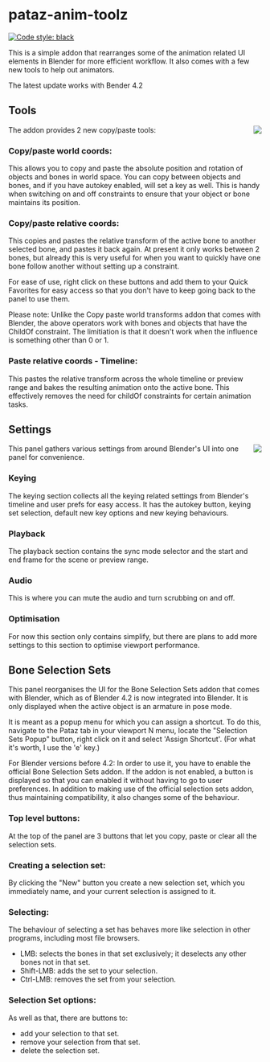# pataz-anim-toolz
[![Code style: black](https://img.shields.io/badge/code%20style-black-000000.svg)](https://github.com/psf/black)

This is a simple addon that rearranges some of the animation related UI elements in Blender for more efficient workflow. 
It also comes with a few new tools to help out animators.

The latest update works with Bender 4.2

## Tools

The addon provides 2 new copy/paste tools:
<img align="right" src="https://user-images.githubusercontent.com/88658022/182589587-592f3666-3839-40b1-b098-eb5449bbdbe8.jpg">

### Copy/paste world coords:
This allows you to copy and paste the absolute position and rotation of objects and bones in world space.
You can copy between objects and bones, and if you have autokey enabled, will set a key as well.
This is handy when switching on and off constraints to ensure that your object or bone maintains its position.

### Copy/paste relative coords:
This copies and pastes the relative transform of the active bone to another selected bone, and pastes it back again.
At present it only works between 2 bones, but already this is very useful for when you want to quickly have one bone follow another without setting up a constraint.

For ease of use, right click on these buttons and add them to your Quick Favorites for easy access so that you don't have to keep going back to the panel to use them.

Please note: Unlike the Copy paste world transforms addon that comes with Blender, the above operators work with bones and objects that have the ChildOf constraint. The limitiation is that it doesn't work when the influence is something other than 0 or 1.

### Paste relative coords - Timeline:

This pastes the relative transform across the whole timeline or preview range and bakes the resulting animation onto the active bone. This effectively removes the need for childOf constraints for certain animation tasks.

## Settings
<img align="right" src="https://user-images.githubusercontent.com/88658022/182589564-ef5db402-144b-4cea-84ce-05a07d109b34.jpg">

This panel gathers various settings from around Blender's UI into one panel for convenience. 

### Keying
The keying section collects all the keying related settings from Blender's timeline and user prefs for easy access.
It has the autokey button, keying set selection, default new key options and new keying behaviours.

### Playback
The playback section contains the sync mode selector and the start and end frame for the scene or preview range.

### Audio
This is where you can mute the audio and turn scrubbing on and off.

### Optimisation

For now this section only contains simplify, but there are plans to add more settings to this section to optimise viewport performance.

## Bone Selection Sets
This panel reorganises the UI for the Bone Selection Sets addon that comes with Blender, which as of Blender 4.2 is now integrated into Blender. 
It is only displayed when the active object is an armature in pose mode.

It is meant as a popup menu for which you can assign a shortcut.
To do this, navigate to the Pataz tab in your viewport N menu, locate the "Selection Sets Popup" button, right click on it and select 'Assign Shortcut'.
(For what it's worth, I use the 'e' key.)

For Blender versions before 4.2:
In order to use it, you have to enable the official Bone Selection Sets addon. If the addon is not enabled, a button is displayed so that you can enabled it without having to go to user preferences.
In addition to making use of the official selection sets addon, thus maintaining compatibility, it also changes some of the behaviour.

### Top level buttons:
At the top of the panel are 3 buttons that let you copy, paste or clear all the selection sets.

### Creating a selection set:
By clicking the "New" button you create a new selection set, which you immediately name, and your current selection is assigned to it.

### Selecting:
The behaviour of selecting a set has behaves more like selection in other programs, including most file browsers.
- LMB: selects the bones in that set exclusively; it deselects any other bones not in that set.
- Shift-LMB: adds the set to your selection.
- Ctrl-LMB: removes the set from your selection.

### Selection Set options:
As well as that, there are buttons to:
- add your selection to that set.
- remove your selection from that set.
- delete the selection set.
